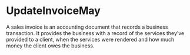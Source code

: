 # UpdateInvoiceMay
A sales invoice is an accounting document that records a business transaction. It provides the business with a record of the services they’ve provided to a client, when the services were rendered and how much money the client owes the business.
